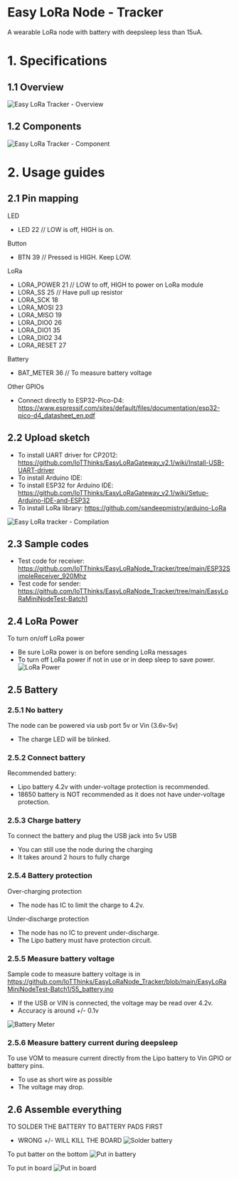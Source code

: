 # Easy LoRa Node - Tracker
A wearable LoRa node with battery with deepsleep less than 15uA.

# 1. Specifications
## 1.1 Overview
![Easy LoRa Tracker - Overview](https://user-images.githubusercontent.com/29994971/104403543-516f5d00-558b-11eb-9928-45658bd5ce4e.jpg)

## 1.2 Components
![Easy LoRa Tracker - Component](https://user-images.githubusercontent.com/29994971/104406783-a9f62880-5592-11eb-8292-f9eb78175576.jpg)


# 2. Usage guides
## 2.1 Pin mapping
LED
* LED                   22 // LOW is off, HIGH is on.

Button
* BTN                   39 // Pressed is HIGH. Keep LOW.

LoRa
* LORA_POWER            21 // LOW to off, HIGH to power on LoRa module
* LORA_SS               25 // Have pull up resistor
* LORA_SCK              18
* LORA_MOSI             23
* LORA_MISO             19
* LORA_DIO0             26
* LORA_DIO1             35
* LORA_DIO2             34
* LORA_RESET            27

Battery
* BAT_METER             36 // To measure battery voltage

Other GPIOs
* Connect directly to ESP32-Pico-D4: https://www.espressif.com/sites/default/files/documentation/esp32-pico-d4_datasheet_en.pdf

## 2.2 Upload sketch
* To install UART driver for CP2012: https://github.com/IoTThinks/EasyLoRaGateway_v2.1/wiki/Install-USB-UART-driver
* To install Arduino IDE:
* To install ESP32 for Arduino IDE: https://github.com/IoTThinks/EasyLoRaGateway_v2.1/wiki/Setup-Arduino-IDE-and-ESP32
* To install LoRa library: https://github.com/sandeepmistry/arduino-LoRa

![Easy LoRa tracker - Compilation](https://user-images.githubusercontent.com/29994971/104406345-af06a800-5591-11eb-9424-496a6c1f9ca7.png)

## 2.3 Sample codes
* Test code for receiver: https://github.com/IoTThinks/EasyLoRaNode_Tracker/tree/main/ESP32SimpleReceiver_920Mhz
* Test code for sender: https://github.com/IoTThinks/EasyLoRaNode_Tracker/tree/main/EasyLoRaMiniNodeTest-Batch1

## 2.4 LoRa Power
To turn on/off LoRa power
* Be sure LoRa power is on before sending LoRa messages
* To turn off LoRa power if not in use or in deep sleep to save power.
![LoRa Power](https://user-images.githubusercontent.com/29994971/104407327-ed9d6200-5593-11eb-9511-557aa6ae8a1b.png)


## 2.5 Battery
### 2.5.1 No battery
The node can be powered via usb port 5v or Vin (3.6v-5v)
* The charge LED will be blinked.

### 2.5.2 Connect battery
Recommended battery:
* Lipo battery 4.2v with under-voltage protection is recommended. 
* 18650 battery is NOT recommended as it does not have under-voltage protection.

### 2.5.3 Charge battery
To connect the battery and plug the USB jack into 5v USB
* You can still use the node during the charging
* It takes around 2 hours to fully charge

### 2.5.4 Battery protection
Over-charging protection
* The node has IC to limit the charge to 4.2v.

Under-discharge protection
* The node has no IC to prevent under-discharge.
* The Lipo battery must have  protection circuit.

### 2.5.5 Measure battery voltage
Sample code to measure battery voltage is in https://github.com/IoTThinks/EasyLoRaNode_Tracker/blob/main/EasyLoRaMiniNodeTest-Batch1/55_battery.ino
* If the USB or VIN is connected, the voltage may be read over 4.2v.
* Accuracy is around +/- 0.1v

![Battery Meter](https://user-images.githubusercontent.com/29994971/104407715-d7dc6c80-5594-11eb-9f32-8be8d52db625.png)


### 2.5.6 Measure battery current during deepsleep
To use VOM to measure current directly from the Lipo battery to Vin GPIO or battery pins.
* To use as short wire as possible
* The voltage may drop.

## 2.6 Assemble everything
TO SOLDER THE BATTERY TO BATTERY PADS FIRST
* WRONG +/- WILL KILL THE BOARD
![Solder battery](https://user-images.githubusercontent.com/29994971/104408136-fc851400-5595-11eb-843a-d80d3438c0f9.png)


To put batter on the bottom
![Put in battery](https://user-images.githubusercontent.com/29994971/104408001-8a143400-5595-11eb-80cd-c3cd70913f01.png)

To put in board
![Put in board](https://user-images.githubusercontent.com/29994971/104407954-6cdf6580-5595-11eb-9217-b58fcb6269d6.png)

